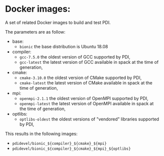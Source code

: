 # Docker images:

A set of related Docker images to build and test PDI.

The parameters are as follow:
* base:
  - `bionic` the base distribution is Ubuntu 18.08
* compiler:
  - `gcc-7.5.0`  the oldest version of GCC supported by PDI,
  - `gcc-latest` the latest version of GCC available in spack at the time of generation,
* cmake:
  - `cmake-3.10.0` the oldest version of CMake supported by PDI,
  - `cmake-latest` the latest version of CMake available in spack at the time of generation,
* mpi:
  - `openmpi-2.1.1`  the oldest version of OpenMPI supported by PDI,
  - `openmpi-latest` the latest version of OpenMPI available in spack at the time of generation,
* optlibs:
  - `optlibs-oldest` the oldest versions of "vendored" libraries supported by PDI,

This results in the following images:
* `pdidevel/bionic_${compiler}_${cmake}_${mpi}`
* `pdidevel/bionic_${compiler}_${cmake}_${mpi}_${optlibs}`
